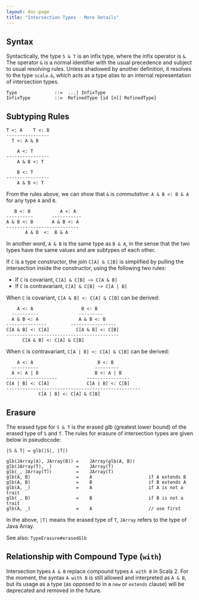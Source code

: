 ```yaml
---
layout: doc-page
title: "Intersection Types - More Details"
---
```


## Syntax

Syntactically, the type `S & T` is an infix type, where the infix operator is `&`.
The operator `&` is a normal identifier
with the usual precedence and subject to usual resolving rules.
Unless shadowed by another definition, it resolves to the type `scala.&`,
which acts as a type alias to an internal representation of intersection types.

```
Type              ::=  ...| InfixType
InfixType         ::=  RefinedType {id [nl] RefinedType}
```

## Subtyping Rules

```
T <: A    T <: B
----------------
  T <: A & B

    A <: T
----------------
    A & B <: T

    B <: T
----------------
    A & B <: T
```

From the rules above, we can show that `&` is _commutative_: `A & B <: B & A` for any type `A` and `B`.

```
   B <: B           A <: A
----------       -----------
A & B <: B       A & B <: A
---------------------------
       A & B  <:  B & A
```

In another word, `A & B` is the same type as `B & A`, in the sense that the two types
have the same values and are subtypes of each other.

If `C` is a type constructor, the join `C[A] & C[B]` is simplified by pulling the
intersection inside the constructor, using the following two rules:

- If `C` is covariant, `C[A] & C[B] ~> C[A & B]`
- If `C` is contravariant, `C[A] & C[B] ~> C[A | B]`

When `C` is covariant, `C[A & B] <: C[A] & C[B]` can be derived:

```
    A <: A                  B <: B
  ----------               ---------
  A & B <: A               A & B <: B
---------------         -----------------
C[A & B] <: C[A]          C[A & B] <: C[B]
------------------------------------------
      C[A & B] <: C[A] & C[B]
```

When `C` is contravariant, `C[A | B] <: C[A] & C[B]` can be derived:

```
    A <: A                        B <: B
  ----------                     ---------
  A <: A | B                     B <: A | B
-------------------           ----------------
C[A | B] <: C[A]              C[A | B] <: C[B]
--------------------------------------------------
            C[A | B] <: C[A] & C[B]
```

## Erasure

The erased type for `S & T` is the erased _glb_ (greatest lower bound) of the
erased type of `S` and `T`. The rules for erasure of intersection types are given
below in pseudocode:

```
|S & T| = glb(|S|, |T|)

glb(JArray(A), JArray(B)) =    JArray(glb(A, B))
glb(JArray(T), _)         =    JArray(T)
glb(_, JArray(T))         =    JArray(T)
glb(A, B)                 =    A                     if A extends B
glb(A, B)                 =    B                     if B extends A
glb(A, _)                 =    A                     if A is not a trait
glb(_, B)                 =    B                     if B is not a trait
glb(A, _)                 =    A                     // use first
```

In the above, `|T|` means the erased type of `T`, `JArray` refers to
the type of Java Array.

See also: `TypeErasure#erasedGlb`

## Relationship with Compound Type (`with`)

Intersection types `A & B` replace compound types `A with B` in Scala 2. For the
moment, the syntax `A with B` is still allowed and interpreted as `A & B`, but
its usage as a type (as opposed to in a `new` or `extends` clause) will be
deprecated and removed in the future.
